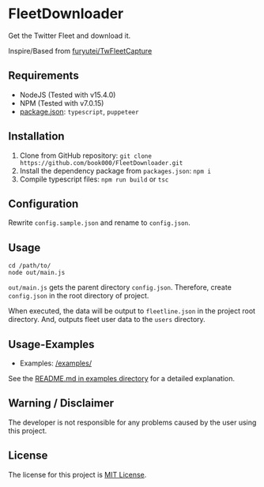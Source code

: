 # FleetDownloader

Get the Twitter Fleet and download it.

Inspire/Based from [furyutei/TwFleetCapture](https://github.com/furyutei/TwFleetCapture)

## Requirements

- NodeJS (Tested with v15.4.0)
- NPM (Tested with v7.0.15)
- [package.json](package.json): `typescript`, `puppeteer`

## Installation

1. Clone from GitHub repository: `git clone https://github.com/book000/FleetDownloader.git`
2. Install the dependency package from `packages.json`: `npm i`
3. Compile typescript files: `npm run build` or `tsc`

## Configuration

Rewrite `config.sample.json` and rename to `config.json`.

## Usage

```shell
cd /path/to/
node out/main.js
```

`out/main.js` gets the parent directory `config.json`. Therefore, create `config.json` in the root directory of project.

When executed, the data will be output to `fleetline.json` in the project root directory. And, outputs  fleet user data to the `users` directory.

## Usage-Examples

- Examples: [/examples/](examples/)

See the [README.md in examples directory](examples/README.md) for a detailed explanation.

## Warning / Disclaimer

The developer is not responsible for any problems caused by the user using this project.

## License

The license for this project is [MIT License](LICENSE).
